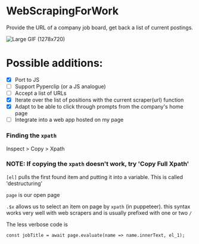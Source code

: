 # WebScrapingForWork

Provide the URL of a company job board, get back a list of current postings.

![Large GIF (1278x720)](https://user-images.githubusercontent.com/33912011/115772833-96badc00-a37d-11eb-91bb-36850e95e94a.gif)

# Possible additions:
* [x] Port to JS
* [ ] Support Pyperclip (or a JS analogue)
* [ ] Accept a list of URLs
* [x] Iterate over the list of positions with the current scraper(url) function
* [x] Adapt to be able to click through prompts from the company's home page
* [ ] Integrate into a web app hosted on my page

### Finding the ```xpath``` 
Inspect > Copy > Xpath

### NOTE: If copying the ```xpath``` doesn't work, try 'Copy Full Xpath'

```[el]``` pulls the first found item and putting it into a variable. This is called 'destructuring'

```page``` is our open page

```.$x``` allows us to select an item on page by ```xpath``` (in puppeteer). this syntax works very well with web scrapers and is usually prefixed with one or two ```/```

The less verbose code is

```const jobTitle = await page.evaluate(name => name.innerText, el_1);```

